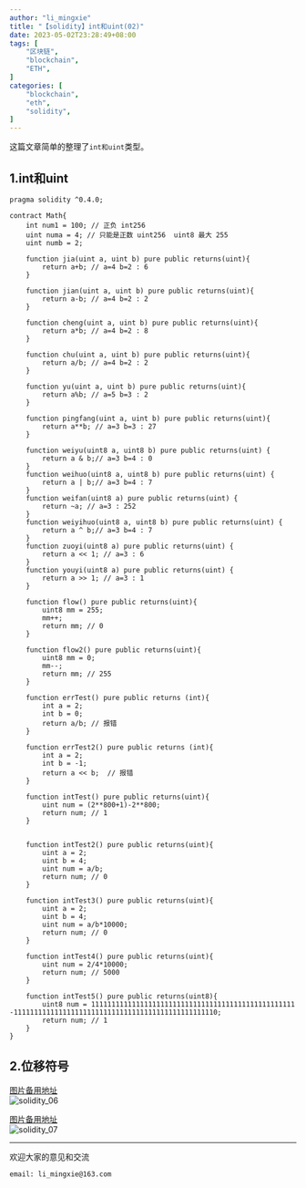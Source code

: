```yaml
---
author: "li_mingxie"
title: "【solidity】int和uint(02)"
date: 2023-05-02T23:28:49+08:00
tags: [
    "区块链",
    "blockchain",
    "ETH",
]
categories: [
    "blockchain",
    "eth",
    "solidity",
]
---
```


这篇文章简单的整理了`int和uint`类型。  <!--more-->  

## 1.int和uint

```sol
pragma solidity ^0.4.0;

contract Math{
    int num1 = 100; // 正负 int256
    uint numa = 4; // 只能是正数 uint256  uint8 最大 255
    uint numb = 2;

    function jia(uint a, uint b) pure public returns(uint){
        return a+b; // a=4 b=2 : 6
    }

    function jian(uint a, uint b) pure public returns(uint){
        return a-b; // a=4 b=2 : 2
    }

    function cheng(uint a, uint b) pure public returns(uint){
        return a*b; // a=4 b=2 : 8
    }

    function chu(uint a, uint b) pure public returns(uint){
        return a/b; // a=4 b=2 : 2
    }

    function yu(uint a, uint b) pure public returns(uint){
        return a%b; // a=5 b=3 : 2
    }

    function pingfang(uint a, uint b) pure public returns(uint){
        return a**b; // a=3 b=3 : 27
    }

    function weiyu(uint8 a, uint8 b) pure public returns(uint) {
        return a & b;// a=3 b=4 : 0
    }
    function weihuo(uint8 a, uint8 b) pure public returns(uint) {
        return a | b;// a=3 b=4 : 7
    }
    function weifan(uint8 a) pure public returns(uint) {
        return ~a; // a=3 : 252
    }
    function weiyihuo(uint8 a, uint8 b) pure public returns(uint) {
        return a ^ b;// a=3 b=4 : 7
    }
    function zuoyi(uint8 a) pure public returns(uint) {
        return a << 1; // a=3 : 6
    }
    function youyi(uint8 a) pure public returns(uint) {
        return a >> 1; // a=3 : 1
    }

    function flow() pure public returns(uint){
        uint8 mm = 255;
        mm++;
        return mm; // 0
    }

    function flow2() pure public returns(uint){
        uint8 mm = 0;
        mm--;
        return mm; // 255
    }

    function errTest() pure public returns (int){
        int a = 2;
        int b = 0;
        return a/b; // 报错
    }

    function errTest2() pure public returns (int){
        int a = 2;
        int b = -1;
        return a << b;  // 报错
    }

    function intTest() pure public returns(uint){
        uint num = (2**800+1)-2**800;
        return num; // 1
    }


    function intTest2() pure public returns(uint){
        uint a = 2;
        uint b = 4;
        uint num = a/b;
        return num; // 0
    }

    function intTest3() pure public returns(uint){
        uint a = 2;
        uint b = 4;
        uint num = a/b*10000;
        return num; // 0
    }

    function intTest4() pure public returns(uint){
        uint num = 2/4*10000;
        return num; // 5000
    }

    function intTest5() pure public returns(uint8){
        uint8 num = 11111111111111111111111111111111111111111111111111 -11111111111111111111111111111111111111111111111110;
        return num; // 1
    }
}
```

## 2.位移符号

[图片备用地址](https://limingxie.github.io/images/blockchain/solidity/solidity_06.png)  
![solidity_06](https://mingxie-blog.oss-cn-beijing.aliyuncs.com/image/blockchain/solidity/solidity_06.png)

[图片备用地址](https://limingxie.github.io/images/blockchain/solidity/solidity_07.png)  
![solidity_07](https://mingxie-blog.oss-cn-beijing.aliyuncs.com/image/blockchain/solidity/solidity_07.png)

----------------------------------------------
欢迎大家的意见和交流

`email: li_mingxie@163.com`
